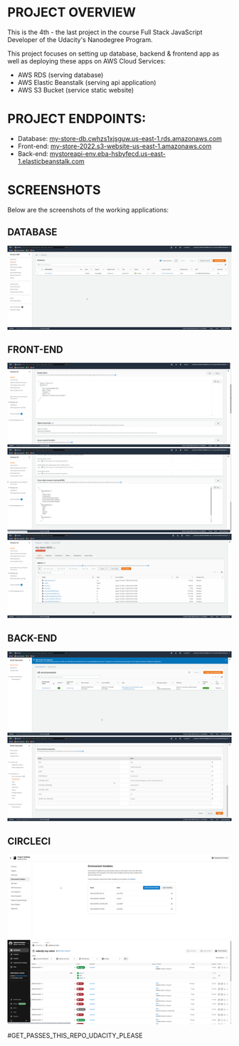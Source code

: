 # PROJECT OVERVIEW

This is the 4th - the last project in the course Full Stack JavaScript Developer of the Udacity's Nanodegree Program.

This project focuses on setting up database, backend & frontend app as well as deploying these apps on AWS Cloud Services:
- AWS RDS (serving database)
- AWS Elastic Beanstalk (serving api application)
- AWS S3 Bucket (service static website)

# PROJECT ENDPOINTS:

- Database: [my-store-db.cwhzs1xjsguw.us-east-1.rds.amazonaws.com](http://my-store-db.cwhzs1xjsguw.us-east-1.rds.amazonaws.com)
- Front-end: [my-store-2022.s3-website-us-east-1.amazonaws.com](http://my-store-2022.s3-website-us-east-1.amazonaws.com)
- Back-end: [mystoreapi-env.eba-hsbyfecd.us-east-1.elasticbeanstalk.com](http://mystoreapi-env.eba-hsbyfecd.us-east-1.elasticbeanstalk.com)

# SCREENSHOTS

Below are the screenshots of the working applications:

## DATABASE

![AWS RDS](./screenshots/chrome_CRkhS7ZAID.png "AWS RDS")

## FRONT-END

![AWS S3 Permission Configuration](./screenshots/chrome_5FR9TlVaxF.png "AWS S3 Permission Configuration")
![AWS S3 CORS Configuration](./screenshots/chrome_4eMRudG0YC.png "AWS S3 CORS Configuration")
![AWS S3 Static Files](./screenshots/chrome_we8BsrOVg0.png "AWS S3 Static Files")

## BACK-END

![AWS EB Working Environment](./screenshots/chrome_U47RFdcEgw.png "AWS EB Working Environment")
![AWS EB Environment Variables](./screenshots/chrome_JkEARKYrhG.png "AWS EB Environment Variables")

## CIRCLECI

![CircleCI Environment Variables](./screenshots/chrome_nAS5gt1Rb7.png "CircleCI Environment Variables")
![CircleCI Last Success Build - Deploy](./screenshots/chrome_qkvXc2gkrR.png "CircleCI Last Success Build - Deploy")

#GET_PASSES_THIS_REPO_UDACITY_PLEASE
